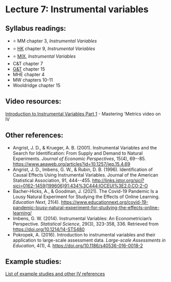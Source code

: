 # Lecture 7: Instrumental variables

## Syllabus readings:

* :star: MM chapter 3, *Instrumental Variables*
* :star: [HK](https://theeffectbook.net/) chapter 9, *Instrumental Variables*
* :star: [MIX](https://mixtape.scunning.com/), *Instrumental Variables*
* C&T chapter 7
* [G&T](https://elibrary.worldbank.org/doi/book/10.1596/978-1-4648-1497-6?chapterTab=true) chapter 15
* MHE chapter 4
* MW chapters 10-11
* Wooldridge chapter 15


## Video resources:

[Introduction to Instrumental Variables Part 1](https://mru.org/courses/mastering-econometrics/introduction-instrumental-variables-part-one) - Mastering 'Metrics video on IV


## Other references:

* Angrist, J. D., & Krueger, A. B. (2001). Instrumental Variables and the Search for Identification: From Supply and Demand to Natural Experiments. *Journal of Economic Perspectives*, 15(4), 69--85. https://www.aeaweb.org/articles?id=10.1257/jep.15.4.69 
* Angrist, J. D., Imbens, G. W., & Rubin, D. B. (1996). Identification of Causal Effects Using Instrumental Variables. Journal of the American Statistical Association, 91, 444--455. http://links.jstor.org/sici?sici=0162-1459(199606)91:434%3C444:IOCEUI%3E2.0.CO;2-O 
* Bacher-Hicks, A., & Goodman, J. (2021). The Covid-19 Pandemic Is a Lousy Natural Experiment for Studying the Effects of Online Learning. *Education Next*, 21(4). https://www.educationnext.org/covid-19-pandemic-lousy-natural-experiment-for-studying-the-effects-online-learning/
* Imbens, G. W. (2014). Instrumental Variables: An Econometrician’s Perspective. *Statistical Science*, 29(3), 323-358, 336. Retrieved from https://doi.org/10.1214/14-STS480
* Pokropek, A. (2016). Introduction to instrumental variables and their application to large-scale assessment data. *Large-scale Assessments in Education*, 4(1), 4. https://doi.org/10.1186/s40536-016-0018-2



## Example studies:

[List of example studies and other IV references](https://github.com/spcorcor18/LPO-8852/blob/main/lectures/Lecture%207%20-%20Instrumental%20variables/Example%20studies%20-%20IV.md)



